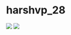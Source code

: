 # harshvp_28
![](https://leetcard.jacoblin.cool/harshnitb?ext=heatmap)
![](https://leetcard.jacoblin.cool/harshnitb?ext=activity)
